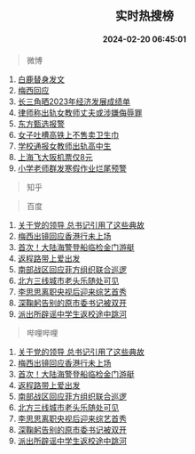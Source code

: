 <div align="center"><h2>实时热搜榜</h2><h4>2024-02-20 06:45:01</h4></div>

> 微博  

1. [白鹿替身发文](https://s.weibo.com/weibo?q=%23%E7%99%BD%E9%B9%BF%E6%9B%BF%E8%BA%AB%E5%8F%91%E6%96%87%23&t=31&band_rank=1&Refer=top)<br />
2. [梅西回应](https://s.weibo.com/weibo?q=%23%E6%A2%85%E8%A5%BF%E5%9B%9E%E5%BA%94%23&t=31&band_rank=2&Refer=top)<br />
3. [长三角晒2023年经济发展成绩单](https://s.weibo.com/weibo?q=%23%E9%95%BF%E4%B8%89%E8%A7%92%E6%99%922023%E5%B9%B4%E7%BB%8F%E6%B5%8E%E5%8F%91%E5%B1%95%E6%88%90%E7%BB%A9%E5%8D%95%23&t=31&band_rank=3&Refer=top)<br />
4. [律师称出轨女教师丈夫或涉嫌侮辱罪](https://s.weibo.com/weibo?q=%23%E5%BE%8B%E5%B8%88%E7%A7%B0%E5%87%BA%E8%BD%A8%E5%A5%B3%E6%95%99%E5%B8%88%E4%B8%88%E5%A4%AB%E6%88%96%E6%B6%89%E5%AB%8C%E4%BE%AE%E8%BE%B1%E7%BD%AA%23&t=31&band_rank=4&Refer=top)<br />
5. [东方甄选报警](https://s.weibo.com/weibo?q=%23%E4%B8%9C%E6%96%B9%E7%94%84%E9%80%89%E6%8A%A5%E8%AD%A6%23&t=31&band_rank=5&Refer=top)<br />
6. [女子吐槽高铁上不售卖卫生巾](https://s.weibo.com/weibo?q=%23%E5%A5%B3%E5%AD%90%E5%90%90%E6%A7%BD%E9%AB%98%E9%93%81%E4%B8%8A%E4%B8%8D%E5%94%AE%E5%8D%96%E5%8D%AB%E7%94%9F%E5%B7%BE%23&t=31&band_rank=6&Refer=top)<br />
7. [学校通报女教师出轨高中生](https://s.weibo.com/weibo?q=%23%E5%AD%A6%E6%A0%A1%E9%80%9A%E6%8A%A5%E5%A5%B3%E6%95%99%E5%B8%88%E5%87%BA%E8%BD%A8%E9%AB%98%E4%B8%AD%E7%94%9F%23&t=31&band_rank=7&Refer=top)<br />
8. [上海飞大阪机票仅8元](https://s.weibo.com/weibo?q=%23%E4%B8%8A%E6%B5%B7%E9%A3%9E%E5%A4%A7%E9%98%AA%E6%9C%BA%E7%A5%A8%E4%BB%858%E5%85%83%23&t=31&band_rank=8&Refer=top)<br />
9. [小学老师群发寒假作业烂尾预警](https://s.weibo.com/weibo?q=%23%E5%B0%8F%E5%AD%A6%E8%80%81%E5%B8%88%E7%BE%A4%E5%8F%91%E5%AF%92%E5%81%87%E4%BD%9C%E4%B8%9A%E7%83%82%E5%B0%BE%E9%A2%84%E8%AD%A6%23&t=31&band_rank=9&Refer=top)<br />

> 知乎  


> 百度  

1. [关于党的领导 总书记引用了这些典故](https://www.baidu.com/s?wd=%E5%85%B3%E4%BA%8E%E5%85%9A%E7%9A%84%E9%A2%86%E5%AF%BC+%E6%80%BB%E4%B9%A6%E8%AE%B0%E5%BC%95%E7%94%A8%E4%BA%86%E8%BF%99%E4%BA%9B%E5%85%B8%E6%95%85&sa=fyb_news&rsv_dl=fyb_news)<br />
2. [梅西出镜回应香港行未上场](https://www.baidu.com/s?wd=%E6%A2%85%E8%A5%BF%E5%87%BA%E9%95%9C%E5%9B%9E%E5%BA%94%E9%A6%99%E6%B8%AF%E8%A1%8C%E6%9C%AA%E4%B8%8A%E5%9C%BA&sa=fyb_news&rsv_dl=fyb_news)<br />
3. [首次！大陆海警登船临检金门游艇](https://www.baidu.com/s?wd=%E9%A6%96%E6%AC%A1%EF%BC%81%E5%A4%A7%E9%99%86%E6%B5%B7%E8%AD%A6%E7%99%BB%E8%88%B9%E4%B8%B4%E6%A3%80%E9%87%91%E9%97%A8%E6%B8%B8%E8%89%87&sa=fyb_news&rsv_dl=fyb_news)<br />
4. [返程路带上爱出发](https://www.baidu.com/s?wd=%E8%BF%94%E7%A8%8B%E8%B7%AF%E5%B8%A6%E4%B8%8A%E7%88%B1%E5%87%BA%E5%8F%91&sa=fyb_news&rsv_dl=fyb_news)<br />
5. [南部战区回应菲方组织联合巡逻](https://www.baidu.com/s?wd=%E5%8D%97%E9%83%A8%E6%88%98%E5%8C%BA%E5%9B%9E%E5%BA%94%E8%8F%B2%E6%96%B9%E7%BB%84%E7%BB%87%E8%81%94%E5%90%88%E5%B7%A1%E9%80%BB&sa=fyb_news&rsv_dl=fyb_news)<br />
6. [北方三线城市老头乐随处可见](https://www.baidu.com/s?wd=%E5%8C%97%E6%96%B9%E4%B8%89%E7%BA%BF%E5%9F%8E%E5%B8%82%E8%80%81%E5%A4%B4%E4%B9%90%E9%9A%8F%E5%A4%84%E5%8F%AF%E8%A7%81&sa=fyb_news&rsv_dl=fyb_news)<br />
7. [李思思离职央视后迎来综艺首秀](https://www.baidu.com/s?wd=%E6%9D%8E%E6%80%9D%E6%80%9D%E7%A6%BB%E8%81%8C%E5%A4%AE%E8%A7%86%E5%90%8E%E8%BF%8E%E6%9D%A5%E7%BB%BC%E8%89%BA%E9%A6%96%E7%A7%80&sa=fyb_news&rsv_dl=fyb_news)<br />
8. [深鞠躬告别的原市委书记被双开](https://www.baidu.com/s?wd=%E6%B7%B1%E9%9E%A0%E8%BA%AC%E5%91%8A%E5%88%AB%E7%9A%84%E5%8E%9F%E5%B8%82%E5%A7%94%E4%B9%A6%E8%AE%B0%E8%A2%AB%E5%8F%8C%E5%BC%80&sa=fyb_news&rsv_dl=fyb_news)<br />
9. [派出所辟谣中学生返校途中跳河](https://www.baidu.com/s?wd=%E6%B4%BE%E5%87%BA%E6%89%80%E8%BE%9F%E8%B0%A3%E4%B8%AD%E5%AD%A6%E7%94%9F%E8%BF%94%E6%A0%A1%E9%80%94%E4%B8%AD%E8%B7%B3%E6%B2%B3&sa=fyb_news&rsv_dl=fyb_news)<br />

> 哔哩哔哩  

1. [关于党的领导 总书记引用了这些典故](https://www.baidu.com/s?wd=%E5%85%B3%E4%BA%8E%E5%85%9A%E7%9A%84%E9%A2%86%E5%AF%BC+%E6%80%BB%E4%B9%A6%E8%AE%B0%E5%BC%95%E7%94%A8%E4%BA%86%E8%BF%99%E4%BA%9B%E5%85%B8%E6%95%85&sa=fyb_news&rsv_dl=fyb_news)<br />
2. [梅西出镜回应香港行未上场](https://www.baidu.com/s?wd=%E6%A2%85%E8%A5%BF%E5%87%BA%E9%95%9C%E5%9B%9E%E5%BA%94%E9%A6%99%E6%B8%AF%E8%A1%8C%E6%9C%AA%E4%B8%8A%E5%9C%BA&sa=fyb_news&rsv_dl=fyb_news)<br />
3. [首次！大陆海警登船临检金门游艇](https://www.baidu.com/s?wd=%E9%A6%96%E6%AC%A1%EF%BC%81%E5%A4%A7%E9%99%86%E6%B5%B7%E8%AD%A6%E7%99%BB%E8%88%B9%E4%B8%B4%E6%A3%80%E9%87%91%E9%97%A8%E6%B8%B8%E8%89%87&sa=fyb_news&rsv_dl=fyb_news)<br />
4. [返程路带上爱出发](https://www.baidu.com/s?wd=%E8%BF%94%E7%A8%8B%E8%B7%AF%E5%B8%A6%E4%B8%8A%E7%88%B1%E5%87%BA%E5%8F%91&sa=fyb_news&rsv_dl=fyb_news)<br />
5. [南部战区回应菲方组织联合巡逻](https://www.baidu.com/s?wd=%E5%8D%97%E9%83%A8%E6%88%98%E5%8C%BA%E5%9B%9E%E5%BA%94%E8%8F%B2%E6%96%B9%E7%BB%84%E7%BB%87%E8%81%94%E5%90%88%E5%B7%A1%E9%80%BB&sa=fyb_news&rsv_dl=fyb_news)<br />
6. [北方三线城市老头乐随处可见](https://www.baidu.com/s?wd=%E5%8C%97%E6%96%B9%E4%B8%89%E7%BA%BF%E5%9F%8E%E5%B8%82%E8%80%81%E5%A4%B4%E4%B9%90%E9%9A%8F%E5%A4%84%E5%8F%AF%E8%A7%81&sa=fyb_news&rsv_dl=fyb_news)<br />
7. [李思思离职央视后迎来综艺首秀](https://www.baidu.com/s?wd=%E6%9D%8E%E6%80%9D%E6%80%9D%E7%A6%BB%E8%81%8C%E5%A4%AE%E8%A7%86%E5%90%8E%E8%BF%8E%E6%9D%A5%E7%BB%BC%E8%89%BA%E9%A6%96%E7%A7%80&sa=fyb_news&rsv_dl=fyb_news)<br />
8. [深鞠躬告别的原市委书记被双开](https://www.baidu.com/s?wd=%E6%B7%B1%E9%9E%A0%E8%BA%AC%E5%91%8A%E5%88%AB%E7%9A%84%E5%8E%9F%E5%B8%82%E5%A7%94%E4%B9%A6%E8%AE%B0%E8%A2%AB%E5%8F%8C%E5%BC%80&sa=fyb_news&rsv_dl=fyb_news)<br />
9. [派出所辟谣中学生返校途中跳河](https://www.baidu.com/s?wd=%E6%B4%BE%E5%87%BA%E6%89%80%E8%BE%9F%E8%B0%A3%E4%B8%AD%E5%AD%A6%E7%94%9F%E8%BF%94%E6%A0%A1%E9%80%94%E4%B8%AD%E8%B7%B3%E6%B2%B3&sa=fyb_news&rsv_dl=fyb_news)<br />
